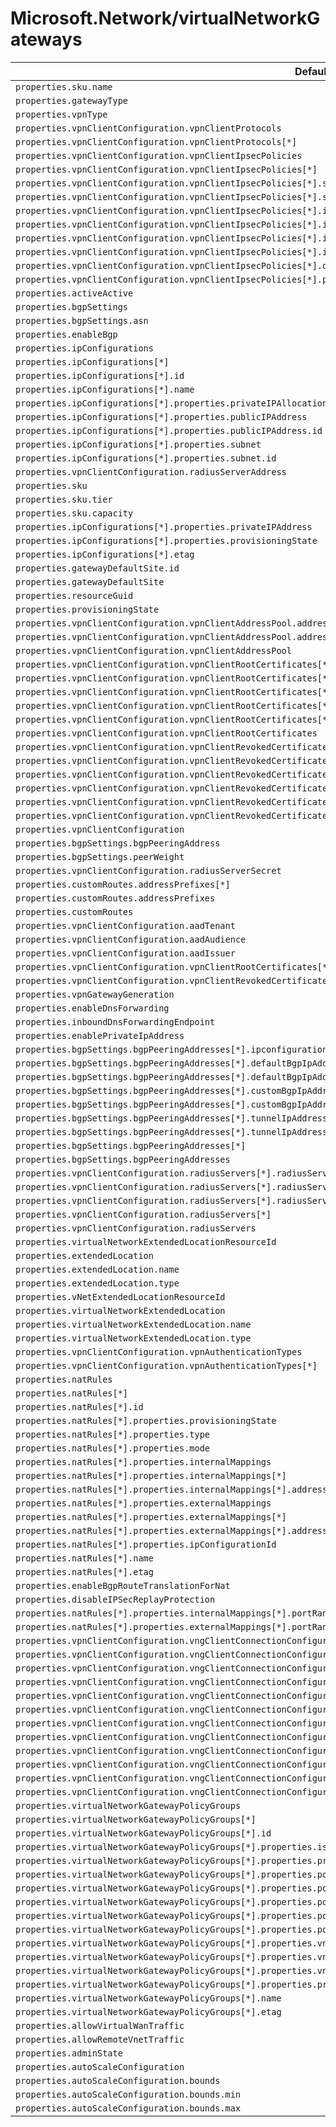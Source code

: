 # Microsoft.Network/virtualNetworkGateways

| Default Path | Alias |
|---|---|
| `properties.sku.name` | `Microsoft.Network/virtualNetworkGateways/sku.name` |
| `properties.gatewayType` | `Microsoft.Network/virtualNetworkGateways/gatewayType` |
| `properties.vpnType` | `Microsoft.Network/virtualNetworkGateways/vpnType` |
| `properties.vpnClientConfiguration.vpnClientProtocols` | `Microsoft.Network/virtualNetworkGateways/vpnClientConfiguration.vpnClientProtocols` |
| `properties.vpnClientConfiguration.vpnClientProtocols[*]` | `Microsoft.Network/virtualNetworkGateways/vpnClientConfiguration.vpnClientProtocols[*]` |
| `properties.vpnClientConfiguration.vpnClientIpsecPolicies` | `Microsoft.Network/virtualNetworkGateways/vpnClientConfiguration.vpnClientIpsecPolicies` |
| `properties.vpnClientConfiguration.vpnClientIpsecPolicies[*]` | `Microsoft.Network/virtualNetworkGateways/vpnClientConfiguration.vpnClientIpsecPolicies[*]` |
| `properties.vpnClientConfiguration.vpnClientIpsecPolicies[*].saLifeTimeSeconds` | `Microsoft.Network/virtualNetworkGateways/vpnClientConfiguration.vpnClientIpsecPolicies[*].saLifeTimeSeconds` |
| `properties.vpnClientConfiguration.vpnClientIpsecPolicies[*].saDataSizeKilobytes` | `Microsoft.Network/virtualNetworkGateways/vpnClientConfiguration.vpnClientIpsecPolicies[*].saDataSizeKilobytes` |
| `properties.vpnClientConfiguration.vpnClientIpsecPolicies[*].ipsecEncryption` | `Microsoft.Network/virtualNetworkGateways/vpnClientConfiguration.vpnClientIpsecPolicies[*].ipsecEncryption` |
| `properties.vpnClientConfiguration.vpnClientIpsecPolicies[*].ipsecIntegrity` | `Microsoft.Network/virtualNetworkGateways/vpnClientConfiguration.vpnClientIpsecPolicies[*].ipsecIntegrity` |
| `properties.vpnClientConfiguration.vpnClientIpsecPolicies[*].ikeEncryption` | `Microsoft.Network/virtualNetworkGateways/vpnClientConfiguration.vpnClientIpsecPolicies[*].ikeEncryption` |
| `properties.vpnClientConfiguration.vpnClientIpsecPolicies[*].ikeIntegrity` | `Microsoft.Network/virtualNetworkGateways/vpnClientConfiguration.vpnClientIpsecPolicies[*].ikeIntegrity` |
| `properties.vpnClientConfiguration.vpnClientIpsecPolicies[*].dhGroup` | `Microsoft.Network/virtualNetworkGateways/vpnClientConfiguration.vpnClientIpsecPolicies[*].dhGroup` |
| `properties.vpnClientConfiguration.vpnClientIpsecPolicies[*].pfsGroup` | `Microsoft.Network/virtualNetworkGateways/vpnClientConfiguration.vpnClientIpsecPolicies[*].pfsGroup` |
| `properties.activeActive` | `Microsoft.Network/virtualNetworkGateways/activeActive` |
| `properties.bgpSettings` | `Microsoft.Network/virtualNetworkGateways/bgpSettings` |
| `properties.bgpSettings.asn` | `Microsoft.Network/virtualNetworkGateways/bgpSettings.asn` |
| `properties.enableBgp` | `Microsoft.Network/virtualNetworkGateways/enableBgp` |
| `properties.ipConfigurations` | `Microsoft.Network/virtualNetworkGateways/ipConfigurations` |
| `properties.ipConfigurations[*]` | `Microsoft.Network/virtualNetworkGateways/ipConfigurations[*]` |
| `properties.ipConfigurations[*].id` | `Microsoft.Network/virtualNetworkGateways/ipConfigurations[*].id` |
| `properties.ipConfigurations[*].name` | `Microsoft.Network/virtualNetworkGateways/ipConfigurations[*].name` |
| `properties.ipConfigurations[*].properties.privateIPAllocationMethod` | `Microsoft.Network/virtualNetworkGateways/ipConfigurations[*].privateIPAllocationMethod` |
| `properties.ipConfigurations[*].properties.publicIPAddress` | `Microsoft.Network/virtualNetworkGateways/ipConfigurations[*].publicIPAddress` |
| `properties.ipConfigurations[*].properties.publicIPAddress.id` | `Microsoft.Network/virtualNetworkGateways/ipConfigurations[*].publicIPAddress.id` |
| `properties.ipConfigurations[*].properties.subnet` | `Microsoft.Network/virtualNetworkGateways/ipConfigurations[*].subnet` |
| `properties.ipConfigurations[*].properties.subnet.id` | `Microsoft.Network/virtualNetworkGateways/ipConfigurations[*].subnet.id` |
| `properties.vpnClientConfiguration.radiusServerAddress` | `Microsoft.Network/virtualNetworkGateways/vpnClientConfiguration.radiusServerAddress` |
| `properties.sku` | `Microsoft.Network/virtualNetworkGateways/sku` |
| `properties.sku.tier` | `Microsoft.Network/virtualNetworkGateways/sku.tier` |
| `properties.sku.capacity` | `Microsoft.Network/virtualNetworkGateways/sku.capacity` |
| `properties.ipConfigurations[*].properties.privateIPAddress` | `Microsoft.Network/virtualNetworkGateways/ipConfigurations[*].privateIPAddress` |
| `properties.ipConfigurations[*].properties.provisioningState` | `Microsoft.Network/virtualNetworkGateways/ipConfigurations[*].provisioningState` |
| `properties.ipConfigurations[*].etag` | `Microsoft.Network/virtualNetworkGateways/ipConfigurations[*].etag` |
| `properties.gatewayDefaultSite.id` | `Microsoft.Network/virtualNetworkGateways/gatewayDefaultSite.id` |
| `properties.gatewayDefaultSite` | `Microsoft.Network/virtualNetworkGateways/gatewayDefaultSite` |
| `properties.resourceGuid` | `Microsoft.Network/virtualNetworkGateways/resourceGuid` |
| `properties.provisioningState` | `Microsoft.Network/virtualNetworkGateways/provisioningState` |
| `properties.vpnClientConfiguration.vpnClientAddressPool.addressPrefixes[*]` | `Microsoft.Network/virtualNetworkGateways/vpnClientConfiguration.vpnClientAddressPool.addressPrefixes[*]` |
| `properties.vpnClientConfiguration.vpnClientAddressPool.addressPrefixes` | `Microsoft.Network/virtualNetworkGateways/vpnClientConfiguration.vpnClientAddressPool.addressPrefixes` |
| `properties.vpnClientConfiguration.vpnClientAddressPool` | `Microsoft.Network/virtualNetworkGateways/vpnClientConfiguration.vpnClientAddressPool` |
| `properties.vpnClientConfiguration.vpnClientRootCertificates[*].properties.publicCertData` | `Microsoft.Network/virtualNetworkGateways/vpnClientConfiguration.vpnClientRootCertificates[*].publicCertData` |
| `properties.vpnClientConfiguration.vpnClientRootCertificates[*].properties.provisioningState` | `Microsoft.Network/virtualNetworkGateways/vpnClientConfiguration.vpnClientRootCertificates[*].provisioningState` |
| `properties.vpnClientConfiguration.vpnClientRootCertificates[*].name` | `Microsoft.Network/virtualNetworkGateways/vpnClientConfiguration.vpnClientRootCertificates[*].name` |
| `properties.vpnClientConfiguration.vpnClientRootCertificates[*].etag` | `Microsoft.Network/virtualNetworkGateways/vpnClientConfiguration.vpnClientRootCertificates[*].etag` |
| `properties.vpnClientConfiguration.vpnClientRootCertificates[*]` | `Microsoft.Network/virtualNetworkGateways/vpnClientConfiguration.vpnClientRootCertificates[*]` |
| `properties.vpnClientConfiguration.vpnClientRootCertificates` | `Microsoft.Network/virtualNetworkGateways/vpnClientConfiguration.vpnClientRootCertificates` |
| `properties.vpnClientConfiguration.vpnClientRevokedCertificates[*].properties.thumbprint` | `Microsoft.Network/virtualNetworkGateways/vpnClientConfiguration.vpnClientRevokedCertificates[*].thumbprint` |
| `properties.vpnClientConfiguration.vpnClientRevokedCertificates[*].properties.provisioningState` | `Microsoft.Network/virtualNetworkGateways/vpnClientConfiguration.vpnClientRevokedCertificates[*].provisioningState` |
| `properties.vpnClientConfiguration.vpnClientRevokedCertificates[*].name` | `Microsoft.Network/virtualNetworkGateways/vpnClientConfiguration.vpnClientRevokedCertificates[*].name` |
| `properties.vpnClientConfiguration.vpnClientRevokedCertificates[*].etag` | `Microsoft.Network/virtualNetworkGateways/vpnClientConfiguration.vpnClientRevokedCertificates[*].etag` |
| `properties.vpnClientConfiguration.vpnClientRevokedCertificates[*]` | `Microsoft.Network/virtualNetworkGateways/vpnClientConfiguration.vpnClientRevokedCertificates[*]` |
| `properties.vpnClientConfiguration.vpnClientRevokedCertificates` | `Microsoft.Network/virtualNetworkGateways/vpnClientConfiguration.vpnClientRevokedCertificates` |
| `properties.vpnClientConfiguration` | `Microsoft.Network/virtualNetworkGateways/vpnClientConfiguration` |
| `properties.bgpSettings.bgpPeeringAddress` | `Microsoft.Network/virtualNetworkGateways/bgpSettings.bgpPeeringAddress` |
| `properties.bgpSettings.peerWeight` | `Microsoft.Network/virtualNetworkGateways/bgpSettings.peerWeight` |
| `properties.vpnClientConfiguration.radiusServerSecret` | `Microsoft.Network/virtualNetworkGateways/vpnClientConfiguration.radiusServerSecret` |
| `properties.customRoutes.addressPrefixes[*]` | `Microsoft.Network/virtualNetworkGateways/customRoutes.addressPrefixes[*]` |
| `properties.customRoutes.addressPrefixes` | `Microsoft.Network/virtualNetworkGateways/customRoutes.addressPrefixes` |
| `properties.customRoutes` | `Microsoft.Network/virtualNetworkGateways/customRoutes` |
| `properties.vpnClientConfiguration.aadTenant` | `Microsoft.Network/virtualNetworkGateways/vpnClientConfiguration.aadTenant` |
| `properties.vpnClientConfiguration.aadAudience` | `Microsoft.Network/virtualNetworkGateways/vpnClientConfiguration.aadAudience` |
| `properties.vpnClientConfiguration.aadIssuer` | `Microsoft.Network/virtualNetworkGateways/vpnClientConfiguration.aadIssuer` |
| `properties.vpnClientConfiguration.vpnClientRootCertificates[*].id` | `Microsoft.Network/virtualNetworkGateways/vpnClientConfiguration.vpnClientRootCertificates[*].id` |
| `properties.vpnClientConfiguration.vpnClientRevokedCertificates[*].id` | `Microsoft.Network/virtualNetworkGateways/vpnClientConfiguration.vpnClientRevokedCertificates[*].id` |
| `properties.vpnGatewayGeneration` | `Microsoft.Network/virtualNetworkGateways/vpnGatewayGeneration` |
| `properties.enableDnsForwarding` | `Microsoft.Network/virtualNetworkGateways/enableDnsForwarding` |
| `properties.inboundDnsForwardingEndpoint` | `Microsoft.Network/virtualNetworkGateways/inboundDnsForwardingEndpoint` |
| `properties.enablePrivateIpAddress` | `Microsoft.Network/virtualNetworkGateways/enablePrivateIpAddress` |
| `properties.bgpSettings.bgpPeeringAddresses[*].ipconfigurationId` | `Microsoft.Network/virtualNetworkGateways/bgpSettings.bgpPeeringAddresses[*].ipconfigurationId` |
| `properties.bgpSettings.bgpPeeringAddresses[*].defaultBgpIpAddresses[*]` | `Microsoft.Network/virtualNetworkGateways/bgpSettings.bgpPeeringAddresses[*].defaultBgpIpAddresses[*]` |
| `properties.bgpSettings.bgpPeeringAddresses[*].defaultBgpIpAddresses` | `Microsoft.Network/virtualNetworkGateways/bgpSettings.bgpPeeringAddresses[*].defaultBgpIpAddresses` |
| `properties.bgpSettings.bgpPeeringAddresses[*].customBgpIpAddresses[*]` | `Microsoft.Network/virtualNetworkGateways/bgpSettings.bgpPeeringAddresses[*].customBgpIpAddresses[*]` |
| `properties.bgpSettings.bgpPeeringAddresses[*].customBgpIpAddresses` | `Microsoft.Network/virtualNetworkGateways/bgpSettings.bgpPeeringAddresses[*].customBgpIpAddresses` |
| `properties.bgpSettings.bgpPeeringAddresses[*].tunnelIpAddresses[*]` | `Microsoft.Network/virtualNetworkGateways/bgpSettings.bgpPeeringAddresses[*].tunnelIpAddresses[*]` |
| `properties.bgpSettings.bgpPeeringAddresses[*].tunnelIpAddresses` | `Microsoft.Network/virtualNetworkGateways/bgpSettings.bgpPeeringAddresses[*].tunnelIpAddresses` |
| `properties.bgpSettings.bgpPeeringAddresses[*]` | `Microsoft.Network/virtualNetworkGateways/bgpSettings.bgpPeeringAddresses[*]` |
| `properties.bgpSettings.bgpPeeringAddresses` | `Microsoft.Network/virtualNetworkGateways/bgpSettings.bgpPeeringAddresses` |
| `properties.vpnClientConfiguration.radiusServers[*].radiusServerAddress` | `Microsoft.Network/virtualNetworkGateways/vpnClientConfiguration.radiusServers[*].radiusServerAddress` |
| `properties.vpnClientConfiguration.radiusServers[*].radiusServerScore` | `Microsoft.Network/virtualNetworkGateways/vpnClientConfiguration.radiusServers[*].radiusServerScore` |
| `properties.vpnClientConfiguration.radiusServers[*].radiusServerSecret` | `Microsoft.Network/virtualNetworkGateways/vpnClientConfiguration.radiusServers[*].radiusServerSecret` |
| `properties.vpnClientConfiguration.radiusServers[*]` | `Microsoft.Network/virtualNetworkGateways/vpnClientConfiguration.radiusServers[*]` |
| `properties.vpnClientConfiguration.radiusServers` | `Microsoft.Network/virtualNetworkGateways/vpnClientConfiguration.radiusServers` |
| `properties.virtualNetworkExtendedLocationResourceId` | `Microsoft.Network/virtualnetworkgateways/virtualNetworkExtendedLocationResourceId` |
| `properties.extendedLocation` | `Microsoft.Network/virtualnetworkgateways/extendedLocation` |
| `properties.extendedLocation.name` | `Microsoft.Network/virtualnetworkgateways/extendedLocation.name` |
| `properties.extendedLocation.type` | `Microsoft.Network/virtualnetworkgateways/extendedLocation.type` |
| `properties.vNetExtendedLocationResourceId` | `Microsoft.Network/virtualnetworkgateways/vNetExtendedLocationResourceId` |
| `properties.virtualNetworkExtendedLocation` | `Microsoft.Network/virtualnetworkgateways/virtualNetworkExtendedLocation` |
| `properties.virtualNetworkExtendedLocation.name` | `Microsoft.Network/virtualnetworkgateways/virtualNetworkExtendedLocation.name` |
| `properties.virtualNetworkExtendedLocation.type` | `Microsoft.Network/virtualnetworkgateways/virtualNetworkExtendedLocation.type` |
| `properties.vpnClientConfiguration.vpnAuthenticationTypes` | `Microsoft.Network/virtualnetworkgateways/vpnClientConfiguration.vpnAuthenticationTypes` |
| `properties.vpnClientConfiguration.vpnAuthenticationTypes[*]` | `Microsoft.Network/virtualnetworkgateways/vpnClientConfiguration.vpnAuthenticationTypes[*]` |
| `properties.natRules` | `Microsoft.Network/virtualnetworkgateways/natRules` |
| `properties.natRules[*]` | `Microsoft.Network/virtualnetworkgateways/natRules[*]` |
| `properties.natRules[*].id` | `Microsoft.Network/virtualnetworkgateways/natRules[*].id` |
| `properties.natRules[*].properties.provisioningState` | `Microsoft.Network/virtualnetworkgateways/natRules[*].provisioningState` |
| `properties.natRules[*].properties.type` | `Microsoft.Network/virtualnetworkgateways/natRules[*].type` |
| `properties.natRules[*].properties.mode` | `Microsoft.Network/virtualnetworkgateways/natRules[*].mode` |
| `properties.natRules[*].properties.internalMappings` | `Microsoft.Network/virtualnetworkgateways/natRules[*].internalMappings` |
| `properties.natRules[*].properties.internalMappings[*]` | `Microsoft.Network/virtualnetworkgateways/natRules[*].internalMappings[*]` |
| `properties.natRules[*].properties.internalMappings[*].addressSpace` | `Microsoft.Network/virtualnetworkgateways/natRules[*].internalMappings[*].addressSpace` |
| `properties.natRules[*].properties.externalMappings` | `Microsoft.Network/virtualnetworkgateways/natRules[*].externalMappings` |
| `properties.natRules[*].properties.externalMappings[*]` | `Microsoft.Network/virtualnetworkgateways/natRules[*].externalMappings[*]` |
| `properties.natRules[*].properties.externalMappings[*].addressSpace` | `Microsoft.Network/virtualnetworkgateways/natRules[*].externalMappings[*].addressSpace` |
| `properties.natRules[*].properties.ipConfigurationId` | `Microsoft.Network/virtualnetworkgateways/natRules[*].ipConfigurationId` |
| `properties.natRules[*].name` | `Microsoft.Network/virtualnetworkgateways/natRules[*].name` |
| `properties.natRules[*].etag` | `Microsoft.Network/virtualnetworkgateways/natRules[*].etag` |
| `properties.enableBgpRouteTranslationForNat` | `Microsoft.Network/virtualnetworkgateways/enableBgpRouteTranslationForNat` |
| `properties.disableIPSecReplayProtection` | `Microsoft.Network/virtualnetworkgateways/disableIPSecReplayProtection` |
| `properties.natRules[*].properties.internalMappings[*].portRange` | `Microsoft.Network/virtualnetworkgateways/natRules[*].internalMappings[*].portRange` |
| `properties.natRules[*].properties.externalMappings[*].portRange` | `Microsoft.Network/virtualnetworkgateways/natRules[*].externalMappings[*].portRange` |
| `properties.vpnClientConfiguration.vngClientConnectionConfigurations` | `Microsoft.Network/virtualnetworkgateways/vpnClientConfiguration.vngClientConnectionConfigurations` |
| `properties.vpnClientConfiguration.vngClientConnectionConfigurations[*]` | `Microsoft.Network/virtualnetworkgateways/vpnClientConfiguration.vngClientConnectionConfigurations[*]` |
| `properties.vpnClientConfiguration.vngClientConnectionConfigurations[*].id` | `Microsoft.Network/virtualnetworkgateways/vpnClientConfiguration.vngClientConnectionConfigurations[*].id` |
| `properties.vpnClientConfiguration.vngClientConnectionConfigurations[*].properties.vpnClientAddressPool` | `Microsoft.Network/virtualnetworkgateways/vpnClientConfiguration.vngClientConnectionConfigurations[*].vpnClientAddressPool` |
| `properties.vpnClientConfiguration.vngClientConnectionConfigurations[*].properties.vpnClientAddressPool.addressPrefixes` | `Microsoft.Network/virtualnetworkgateways/vpnClientConfiguration.vngClientConnectionConfigurations[*].vpnClientAddressPool.addressPrefixes` |
| `properties.vpnClientConfiguration.vngClientConnectionConfigurations[*].properties.vpnClientAddressPool.addressPrefixes[*]` | `Microsoft.Network/virtualnetworkgateways/vpnClientConfiguration.vngClientConnectionConfigurations[*].vpnClientAddressPool.addressPrefixes[*]` |
| `properties.vpnClientConfiguration.vngClientConnectionConfigurations[*].properties.virtualNetworkGatewayPolicyGroups` | `Microsoft.Network/virtualnetworkgateways/vpnClientConfiguration.vngClientConnectionConfigurations[*].virtualNetworkGatewayPolicyGroups` |
| `properties.vpnClientConfiguration.vngClientConnectionConfigurations[*].properties.virtualNetworkGatewayPolicyGroups[*]` | `Microsoft.Network/virtualnetworkgateways/vpnClientConfiguration.vngClientConnectionConfigurations[*].virtualNetworkGatewayPolicyGroups[*]` |
| `properties.vpnClientConfiguration.vngClientConnectionConfigurations[*].properties.virtualNetworkGatewayPolicyGroups[*].id` | `Microsoft.Network/virtualnetworkgateways/vpnClientConfiguration.vngClientConnectionConfigurations[*].virtualNetworkGatewayPolicyGroups[*].id` |
| `properties.vpnClientConfiguration.vngClientConnectionConfigurations[*].properties.provisioningState` | `Microsoft.Network/virtualnetworkgateways/vpnClientConfiguration.vngClientConnectionConfigurations[*].provisioningState` |
| `properties.vpnClientConfiguration.vngClientConnectionConfigurations[*].name` | `Microsoft.Network/virtualnetworkgateways/vpnClientConfiguration.vngClientConnectionConfigurations[*].name` |
| `properties.vpnClientConfiguration.vngClientConnectionConfigurations[*].etag` | `Microsoft.Network/virtualnetworkgateways/vpnClientConfiguration.vngClientConnectionConfigurations[*].etag` |
| `properties.virtualNetworkGatewayPolicyGroups` | `Microsoft.Network/virtualnetworkgateways/virtualNetworkGatewayPolicyGroups` |
| `properties.virtualNetworkGatewayPolicyGroups[*]` | `Microsoft.Network/virtualnetworkgateways/virtualNetworkGatewayPolicyGroups[*]` |
| `properties.virtualNetworkGatewayPolicyGroups[*].id` | `Microsoft.Network/virtualnetworkgateways/virtualNetworkGatewayPolicyGroups[*].id` |
| `properties.virtualNetworkGatewayPolicyGroups[*].properties.isDefault` | `Microsoft.Network/virtualnetworkgateways/virtualNetworkGatewayPolicyGroups[*].isDefault` |
| `properties.virtualNetworkGatewayPolicyGroups[*].properties.priority` | `Microsoft.Network/virtualnetworkgateways/virtualNetworkGatewayPolicyGroups[*].priority` |
| `properties.virtualNetworkGatewayPolicyGroups[*].properties.policyMembers` | `Microsoft.Network/virtualnetworkgateways/virtualNetworkGatewayPolicyGroups[*].policyMembers` |
| `properties.virtualNetworkGatewayPolicyGroups[*].properties.policyMembers[*]` | `Microsoft.Network/virtualnetworkgateways/virtualNetworkGatewayPolicyGroups[*].policyMembers[*]` |
| `properties.virtualNetworkGatewayPolicyGroups[*].properties.policyMembers[*].name` | `Microsoft.Network/virtualnetworkgateways/virtualNetworkGatewayPolicyGroups[*].policyMembers[*].name` |
| `properties.virtualNetworkGatewayPolicyGroups[*].properties.policyMembers[*].attributeType` | `Microsoft.Network/virtualnetworkgateways/virtualNetworkGatewayPolicyGroups[*].policyMembers[*].attributeType` |
| `properties.virtualNetworkGatewayPolicyGroups[*].properties.policyMembers[*].attributeValue` | `Microsoft.Network/virtualnetworkgateways/virtualNetworkGatewayPolicyGroups[*].policyMembers[*].attributeValue` |
| `properties.virtualNetworkGatewayPolicyGroups[*].properties.vngClientConnectionConfigurations` | `Microsoft.Network/virtualnetworkgateways/virtualNetworkGatewayPolicyGroups[*].vngClientConnectionConfigurations` |
| `properties.virtualNetworkGatewayPolicyGroups[*].properties.vngClientConnectionConfigurations[*]` | `Microsoft.Network/virtualnetworkgateways/virtualNetworkGatewayPolicyGroups[*].vngClientConnectionConfigurations[*]` |
| `properties.virtualNetworkGatewayPolicyGroups[*].properties.vngClientConnectionConfigurations[*].id` | `Microsoft.Network/virtualnetworkgateways/virtualNetworkGatewayPolicyGroups[*].vngClientConnectionConfigurations[*].id` |
| `properties.virtualNetworkGatewayPolicyGroups[*].properties.provisioningState` | `Microsoft.Network/virtualnetworkgateways/virtualNetworkGatewayPolicyGroups[*].provisioningState` |
| `properties.virtualNetworkGatewayPolicyGroups[*].name` | `Microsoft.Network/virtualnetworkgateways/virtualNetworkGatewayPolicyGroups[*].name` |
| `properties.virtualNetworkGatewayPolicyGroups[*].etag` | `Microsoft.Network/virtualnetworkgateways/virtualNetworkGatewayPolicyGroups[*].etag` |
| `properties.allowVirtualWanTraffic` | `Microsoft.Network/virtualnetworkgateways/allowVirtualWanTraffic` |
| `properties.allowRemoteVnetTraffic` | `Microsoft.Network/virtualnetworkgateways/allowRemoteVnetTraffic` |
| `properties.adminState` | `Microsoft.Network/virtualnetworkgateways/adminState` |
| `properties.autoScaleConfiguration` | `Microsoft.Network/virtualnetworkgateways/autoScaleConfiguration` |
| `properties.autoScaleConfiguration.bounds` | `Microsoft.Network/virtualnetworkgateways/autoScaleConfiguration.bounds` |
| `properties.autoScaleConfiguration.bounds.min` | `Microsoft.Network/virtualnetworkgateways/autoScaleConfiguration.bounds.min` |
| `properties.autoScaleConfiguration.bounds.max` | `Microsoft.Network/virtualnetworkgateways/autoScaleConfiguration.bounds.max` |

